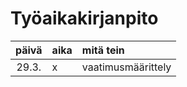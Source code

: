 # Työaikakirjanpito

| päivä | aika | mitä tein  |
| :----:|:-----| :-----|
| 29.3. |  x   | vaatimusmäärittely |
